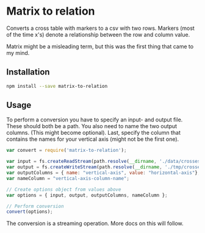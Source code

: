 # Matrix to relation
Converts a cross table with markers to a csv with two rows. Markers (most of the time x's) denote a relationship between
the row and column value. 

Matrix might be a misleading term, but this was the first thing that came to my mind.

## Installation
```bash
npm install --save matrix-to-relation
```

## Usage
To perform a conversion you have to specify an input- and output file. These should both be a path.
You also need to name the two output columns. (This might become optional).
Last, specify the column that contains the names for your vertical axis (might not be the first one).

```JavaScript
var convert = require('matrix-to-relation');

var input = fs.createReadStream(path.resolve(__dirname, './data/crosses.in.csv'));
var output = fs.createWriteStream(path.resolve(__dirname, './tmp/crosses.out.csv'));
var outputColumns = { name: "vertical-axis", value: "horizontal-axis"};
var nameColumn = "vertical-axis-column-name";

// Create options object from values above
var options = { input, output, outputColumns, nameColumn };

// Perform conversion
convert(options);
```

The conversion is a streaming operation. More docs on this will follow.